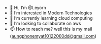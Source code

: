 - 👋 Hi, I’m @Leyorn
- 👀 I’m interested in Modern Technologies
- 🌱 I’m currently learning cloud computing
- 💞️ I’m looking to collaborate on aws
- 📫 How to reach me? well this is my mail (aungphonemyat10122000dd@gmail.com)
<!---
Leyorn/Leyorn is a ✨ special ✨ repository because its `README.md` (this file) appears on your GitHub profile.
You can click the Preview link to take a look at your changes.
--->
